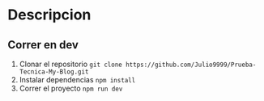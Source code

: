 # Descripcion

## Correr en dev


1. Clonar el repositorio ```git clone https://github.com/Julio9999/Prueba-Tecnica-My-Blog.git``` 
2. Instalar dependencias ```npm install```
3. Correr el proyecto ```npm run dev```